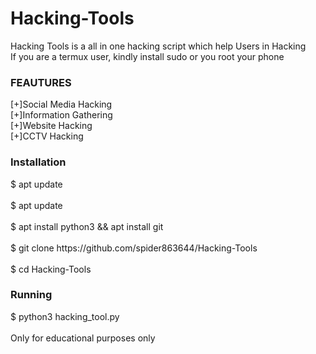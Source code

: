 # Hacking-Tools<br>
Hacking Tools is a all in one hacking script which help Users in Hacking<br>
If you are a termux user, kindly install sudo or you root your phone
<h3>FEAUTURES</h3>
[+]Social Media Hacking<br>
[+]Information Gathering<br>
[+]Website Hacking<br>
[+]CCTV Hacking
<h3>Installation</h3>
$ apt update<br>
<br>
$ apt update<br>
<br>
$ apt install python3 && apt install git<br>
<br>
$ git clone https://github.com/spider863644/Hacking-Tools<br>
<br>
$ cd Hacking-Tools
<h3>Running</h3>
$ python3 hacking_tool.py






<br>
<br>
Only for educational purposes only


